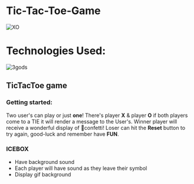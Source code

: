 # Tic-Tac-Toe-Game

![XO](https://imgur.com/CaZ1tf6.png)
# Technologies Used:
![3gods](https://www.freepnglogos.com/uploads/javascript-png/logo-html5-js-css3-png-transparent-logo-4.png)
## **TicTacToe game**
### Getting started:
Two user's can play or just __one__! There's player **X** & player **O** if both players come to a TIE it will render a message to the User's. Winner player will receive a wonderful display of 🎊confetti! Loser can hit the **Reset** button to try again, good-luck and remember have **FUN**.

### ICEBOX 
* Have background sound
* Each player will have sound as they leave their symbol
* Display gif background
